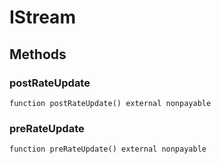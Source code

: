 # IStream

## Methods

### postRateUpdate

```solidity
function postRateUpdate() external nonpayable
```

### preRateUpdate

```solidity
function preRateUpdate() external nonpayable
```
